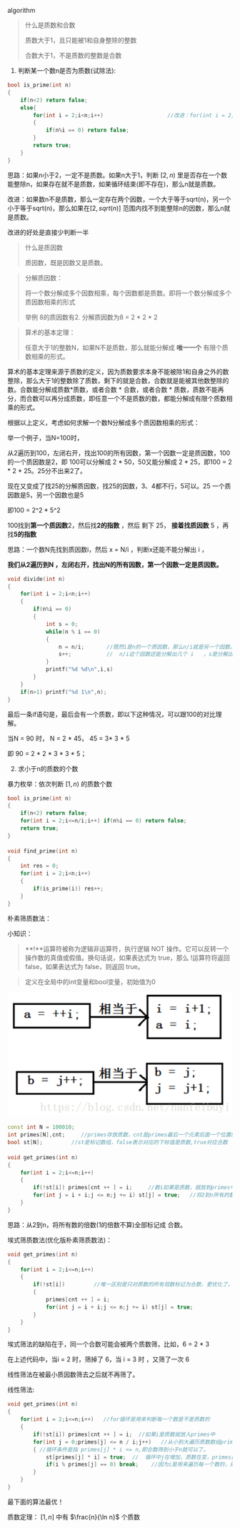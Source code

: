 algorithm

> 什么是质数和合数
>
> 质数大于1，且只能被1和自身整除的整数
>
> 合数大于1，不是质数的整数是合数

1. 判断某一个数n是否为质数(试除法):

```c++
bool is_prime(int n)
{
    if(n<2) return false;
    else{
        for(int i = 2;i<n;i++)                    //改进：for(int i = 2;i<=n/i;i++)
        {
            if(n%i == 0) return false;
        }
        return true;
    }
}
```

思路：如果n小于2，一定不是质数。如果n大于1，判断 $[2,n)$ 里是否存在一个数能整除n，如果存在就不是质数，如果循环结束(即不存在)，那么n就是质数。

改进：如果数n不是质数，那么一定存在两个因数，一个大于等于sqrt(n)，另一个小于等于sqrt(n)，那么如果在$[2,sqrt(n)]$ 范围内找不到能整除n的因数，那么n就是质数。

改进的好处是直接少判断一半





> 什么是质因数
>
> 质因数，既是因数又是质数。

> 分解质因数：
>
> 将一个数分解成多个因数相乘，每个因数都是质数。即将一个数分解成多个质因数相乘的形式
>
> 举例 8的质因数有2. 分解质因数为8 = 2 * 2 * 2

> 算术的基本定理：
>
> 任意大于1的整数N，如果N不是质数，那么就能分解成 **唯一一个** 有限个质数相乘的形式。

算术的基本定理来源于质数的定义，因为质数要求本身不能被除1和自身之外的数整除，那么大于1的整数除了质数，剩下的就是合数，合数就是能被其他数整除的数。合数能分解成质数*质数，或者合数 * 合数，或者合数 * 质数，质数不能再分，而合数可以再分成质数，即任意一个不是质数的数，都能分解成有限个质数相乘的形式。



根据以上定义，考虑如何求解一个数N分解成多个质因数相乘的形式：

举一个例子，当N=100时，

从2遍历到100，左闭右开，找出100的所有因数，第一个因数一定是质因数，100的一个质因数是2，即 100可以分解成  2 *  50，50又能分解成 2 * 25，即100  =  2 * 2 * 25。25分不出来2了。 

现在又变成了找25的分解质因数，找25的因数，3、4都不行，5可以。25 一个质因数是5，另一个因数也是5

即100 = 2^2 * 5^2  

100找到**第一个质因数**2，然后找**2的指数** ，然后  剩下 25， **接着找质因数** 5  ，再找**5的指数**  

思路：一个数N先找到质因数i，然后 x =  N/i     ，判断x还能不能分解出 i ，

**我们从2遍历到N ，左闭右开，找出N的所有因数，第一个因数一定是质因数。**

```c++
void divide(int n)
{
    for(int i = 2;i<n;i++)
    {
        if(n%i == 0)
        {
            int s = 0;
            while(n % i == 0)
            {
                n = n/i;       //既然i是n的一个质因数，那么n/i就是另一个因数。这个while循环是判断
                s++;           //  n/i这个因数还能分解出几个 i   ，s是分解出来i的个数。
            }
            printf("%d %d\n",i,s)
        }
    }
    if(n>1) printf("%d 1\n",n);
}
```

最后一条if语句是，最后会有一个质数，即以下这种情况，可以跟100的对比理解。

当N = 90 时， N = 2 * 45， 45 = 3* 3 * 5

即 90 = 2 * 2 * 3 * 3 * 5；



2. 求小于n的质数的个数

暴力枚举：依次判断 $[1,n)$ 的质数个数

```c++
bool is_prime(int n)
{
    if(n<2) return false;
    for(int i = 2;i<=n/i;i++) if(n%i == 0) return false;
    return true;
}

void find_prime(int n)
{
    int res = 0;
    for(int i = 2;i<n;i++)
    {
        if(is_prime(i)) res++;
    }
}
```

朴素筛质数法：

小知识：

> **!**运算符被称为逻辑非运算符，执行逻辑 NOT 操作。它可以反转一个操作数的真值或假值。换句话说，如果表达式为 true，那么 !运算符将返回 false，如果表达式为 false，则返回 true。

> 定义在全局中的int变量和bool变量，初始值为0

![1679039269526](algorithm.assets/1679039269526.png)

```c++
const int N = 100010;
int primes[N],cnt;     //primes存放质数，cnt是primes最后一个元素后面一个位置的下标
bool st[N];         //st是标记数组，false表示对应的下标值是质数,true对应合数

void get_primes(int n)
{
    for(int i = 2;i<=n;i++)
    {
        if(!st[i]) primes[cnt ++ ] = i;     //数i如果是质数，就放到primes中
        for(int j = i + i;j <= n;j += i) st[j] = true;   //将2到n所有的数 的倍数标记成合数。
    }
}
```

思路：从2到n，将所有数的倍数(1的倍数不算)全部标记成 合数。

埃式筛质数法(优化版朴素筛质数法)：

```c++
void get_primes(int n)
{
    for(int i = 2;i<=n;i++)
    {
        if(!st[i])         //唯一区别是只对质数的所有倍数标记为合数，更优化了，很易理解。
        {
            primes[cnt ++ ] = i;     
        	for(int j = i + i;j <= n;j += i) st[j] = true;  
        }
    }
}
```

埃式筛法的缺陷在于，同一个合数可能会被两个质数筛，比如，6 = 2 * 3

在上述代码中，当i = 2 时，筛掉了 6，当 i  = 3 时 ，又筛了一次 6

线性筛法在被最小质因数筛去之后就不再筛了。

线性筛法:

```c++
void get_primes(int n)
{
    for(int i = 2;i<=n;i++)   //for循环是用来判断每一个数是不是质数的
    {
        if(!st[i]) primes[cnt ++ ] = i;  //如果i是质数就放入primes中
        for(int j = 0;primes[j] <= n / i;j++)   //从小到大遍历质数数组primes
        { //循环条件是指 primes[j] * i <= n,即合数筛到小于n就可以了。
            st[primes[j] * i] = true;  //  循环中j在增加，质数在变，primes[j] * i 是筛合数
            if(i % primes[j] == 0) break;    //因为i是用来遍历每一个数的，如果这个数已经被筛出来了，只要i是这些质数的倍数就可以直接下一个i了。
        }
    }
}
```

最下面的算法最优！



质数定理： $[1,n]$ 中有 $\frac{n}{\ln n}$ 个质数



